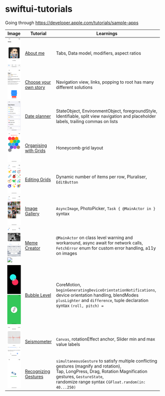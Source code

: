 # swiftui-tutorials
Going through https://developer.apple.com/tutorials/sample-apps

Image | Tutorial | Learnings
--|--|--
<img src="images/aboutme.png" width="300"> | [About me](https://developer.apple.com/tutorials/sample-apps/aboutme) | Tabs, Data model, modifiers, aspect ratios
<img src="images/chooseyourownstory.png" width="300"> | [Choose your own story](https://developer.apple.com/tutorials/sample-apps/chooseyourownstory) | Navigation view, links, popping to root has many different solutions
<img src="images/dateplanner.png" width="300"> | [Date planner](https://developer.apple.com/tutorials/sample-apps/dateplanner) | StateObject, EnvironmentObject, foregroundStyle, Identifiable, split view navigation and placeholder labels, trailing commas on lists
<img src="images/organisingwithgrids.png" width="300"> | [Organising with Grids](https://developer.apple.com/tutorials/sample-apps/organizingwithgrids) | Honeycomb grid layout
<img src="images/editinggrids.png" width="300"> | [Editing Grids](https://developer.apple.com/tutorials/sample-apps/editinggrids) | Dynamic number of items per row, Pluraliser, `EditButton`
<img src="images/imagegallery.png" width="300"> | [Image Gallery](https://developer.apple.com/tutorials/sample-apps/imagegallery) | `AsyncImage`, PhotoPicker, `Task { @MainActor in }` syntax
<img src="images/memecreator1.png" width="300"><br><img src="images/memecreator2.png" width="300"> | [Meme Creator](https://developer.apple.com/tutorials/sample-apps/memecreator) | `@MainActor` on class level warning and workaround, async await for network calls, `FetchError` enum for custom error handling, a11y on images
<img src="images/bubblelevel1.png" width="300"><br><img src="images/bubblelevel2.png" width="300"> | [Bubble Level](https://developer.apple.com/tutorials/sample-apps/bubblelevel) | CoreMotion, `beginGeneratingDeviceOrientationNotifications`, device orientation handling, blendModes `plusLighter` and `difference`, tuple declaration syntax `(roll, pitch) =`
<img src="images/seismometer.jpeg" width="300"> | [Seismometer](https://developer.apple.com/tutorials/sample-apps/seismometer) | `Canvas`, rotationEffect anchor, Slider min and max value labels
<img src="images/recognisinggestures.png" width="300"> | [Recognizing Gestures](https://developer.apple.com/tutorials/sample-apps/recognizinggestures) | `simultaneousGesture` to satisfy multiple conflicting gestures (magnify and rotation), <br>Tap, LongPress, Drag, Rotation Magnification gestures, `GestureState`, <br>randomize range syntax `CGFloat.random(in: 40...250)`
